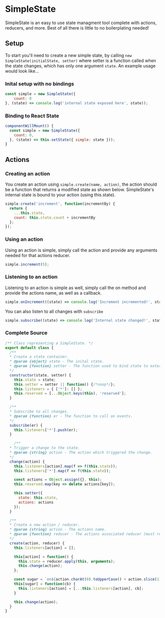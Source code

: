 # SimpleState

SimpleState is an easy to use state managment tool complete with actions, reducers, and more. Best of all there is little to no boilerplating needed!

## Setup
To start you'll need to create a new simple state, by calling `new SimpleState(initialState, setter)` where setter is a function
called when the state changes, which has only one argument `state`. An example usage would look like...
### Inital setup with no bindings
```javascript
const simple = new SimpleState({
	count: 0
}, (state) => console.log('internal state exposed here', state));
```

### Binding to React State
```javascript
componentWillMount() {
  const simple = new SimpleState({
    count: 0,
  }, (state) => this.setState({ simple: state }));
}
```

## Actions

### Creating an action
You create an action using `simple.create(name, action)`, the action should be a function that returns a modified state as shown below. SimpleState's internal state is bound to your action (using this.state).
```javascript
simple.create('increment', function(incrementBy) {
  return {
    ...this.state,
    count: this.state.count + incrementBy
  };
});
```

### Using an action
Using an action is simple, simply call the action and provide any arguments needed for that actions reducer.
```javascript
simple.increment(5);
```

### Listening to an action
Listening to an action is simple as well, simply call the on method and provide the actions name, as well as a callback.
```javascript
simple.onIncrement((state) => console.log('Increment incremented!', state));
```

You can also listen to all changes with `subscribe`
```javascript
simple.subscribe((state) => console.log('Internal state changed!', state));
```

### Complete Source
```javascript
/** Class representing a SimpleState. */
export default class {
  /**
  * Create a state container.
  * @param {object} state - The inital state.
  * @param {function} setter - The function used to bind state to external tool.
  */
  constructor(state, setter) {
    this.state = state;
    this.setter = setter || function() {/*noop*/};
    this.listeners = { ['*']: [] };
    this.reserved = [...Object.keys(this), 'reserved'];
  }

  /**
  * Subscribe to all changes.
  * @param {function} er - The function to call on events.
  */
  subscribe(er) {
    this.listeners['*'].push(er);
  }

 	/**
  * Trigger a change to the state.
  * @param {string} action - The action which triggered the change.
  */
  change(action) {
    this.listeners[action].map(f => f(this.state));
    this.listeners['*'].map(f => f(this.state));

    const actions = Object.assign({}, this);
    this.reserved.map(key => delete actions[key]);

    this.setter({
      state: this.state,
      actions: actions
    });
  }

  /**
  * Create a new action / reducer.
  * @param {string} action - The actions name.
  * @param {function} reducer - The actions associated reducer (must return state).
  */
  create(action, reducer) {
    this.listeners[action] = [];

    this[action] = function() {
      this.state = reducer.apply(this, arguments);
      this.change(action);
    };

    const sugar = `on${action.charAt(0).toUpperCase() + action.slice(1)}`;
    this[sugar] = function(cb) {
      this.listeners[action] = [...this.listeners[action], cb];
    }

    this.change(action);
  }
}
```